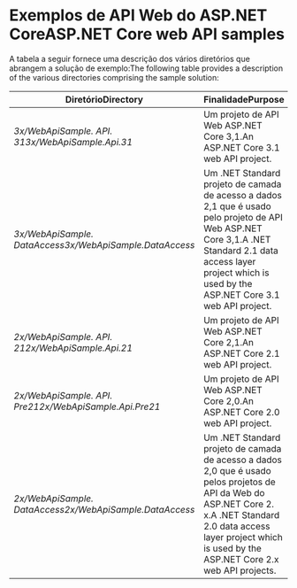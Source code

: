 # <a name="aspnet-core-web-api-samples"></a><span data-ttu-id="eb0da-101">Exemplos de API Web do ASP.NET Core</span><span class="sxs-lookup"><span data-stu-id="eb0da-101">ASP.NET Core web API samples</span></span>

<span data-ttu-id="eb0da-102">A tabela a seguir fornece uma descrição dos vários diretórios que abrangem a solução de exemplo:</span><span class="sxs-lookup"><span data-stu-id="eb0da-102">The following table provides a description of the various directories comprising the sample solution:</span></span>

| <span data-ttu-id="eb0da-103">Diretório</span><span class="sxs-lookup"><span data-stu-id="eb0da-103">Directory</span></span>                   | <span data-ttu-id="eb0da-104">Finalidade</span><span class="sxs-lookup"><span data-stu-id="eb0da-104">Purpose</span></span> |
|-----------------------------|------------------------------------------------------------|
| <span data-ttu-id="eb0da-105">*3x/WebApiSample. API. 31*</span><span class="sxs-lookup"><span data-stu-id="eb0da-105">*3x/WebApiSample.Api.31*</span></span>    | <span data-ttu-id="eb0da-106">Um projeto de API Web ASP.NET Core 3,1.</span><span class="sxs-lookup"><span data-stu-id="eb0da-106">An ASP.NET Core 3.1 web API project.</span></span>                       |
| <span data-ttu-id="eb0da-107">*3x/WebApiSample. DataAccess*</span><span class="sxs-lookup"><span data-stu-id="eb0da-107">*3x/WebApiSample.DataAccess*</span></span>| <span data-ttu-id="eb0da-108">Um .NET Standard projeto de camada de acesso a dados 2,1 que é usado pelo projeto de API Web ASP.NET Core 3,1.</span><span class="sxs-lookup"><span data-stu-id="eb0da-108">A .NET Standard 2.1 data access layer project which is used by the ASP.NET Core 3.1 web API project.</span></span>|
| <span data-ttu-id="eb0da-109">*2x/WebApiSample. API. 21*</span><span class="sxs-lookup"><span data-stu-id="eb0da-109">*2x/WebApiSample.Api.21*</span></span>    | <span data-ttu-id="eb0da-110">Um projeto de API Web ASP.NET Core 2,1.</span><span class="sxs-lookup"><span data-stu-id="eb0da-110">An ASP.NET Core 2.1 web API project.</span></span>                         |
| <span data-ttu-id="eb0da-111">*2x/WebApiSample. API. Pre21*</span><span class="sxs-lookup"><span data-stu-id="eb0da-111">*2x/WebApiSample.Api.Pre21*</span></span> | <span data-ttu-id="eb0da-112">Um projeto de API Web ASP.NET Core 2,0.</span><span class="sxs-lookup"><span data-stu-id="eb0da-112">An ASP.NET Core 2.0 web API project.</span></span>                         |
| <span data-ttu-id="eb0da-113">*2x/WebApiSample. DataAccess*</span><span class="sxs-lookup"><span data-stu-id="eb0da-113">*2x/WebApiSample.DataAccess*</span></span>| <span data-ttu-id="eb0da-114">Um .NET Standard projeto de camada de acesso a dados 2,0 que é usado pelos projetos de API da Web do ASP.NET Core 2. x.</span><span class="sxs-lookup"><span data-stu-id="eb0da-114">A .NET Standard 2.0 data access layer project which is used by the ASP.NET Core 2.x web API projects.</span></span>|
